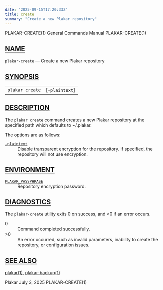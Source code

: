 ```yaml
---
date: "2025-09-15T17:20:33Z"
title: create
summary: "Create a new Plakar repository"
---
```

<div class="head" role="doc-pageheader" aria-label="Manual header
  line"><span class="head-ltitle">PLAKAR-CREATE(1)</span>
  <span class="head-vol">General Commands Manual</span>
  <span class="head-rtitle">PLAKAR-CREATE(1)</span></div>
<main class="manual-text">
<section class="Sh">
<h2 class="Sh" id="NAME"><a class="permalink" href="#NAME">NAME</a></h2>
<p class="Pp"><code class="Nm">plakar-create</code> &#x2014;
    <span class="Nd" role="doc-subtitle">Create a new Plakar
  repository</span></p>
</section>
<section class="Sh">
<h2 class="Sh" id="SYNOPSIS"><a class="permalink" href="#SYNOPSIS">SYNOPSIS</a></h2>
<table class="Nm">
  <tr>
    <td><code class="Nm">plakar create</code></td>
    <td>[<code class="Fl">-plaintext</code>]</td>
  </tr>
</table>
</section>
<section class="Sh">
<h2 class="Sh" id="DESCRIPTION"><a class="permalink" href="#DESCRIPTION">DESCRIPTION</a></h2>
<p class="Pp">The <code class="Nm">plakar create</code> command creates a new
    Plakar repository at the specified path which defaults to
    <span class="Pa">~/.plakar</span>.</p>
<p class="Pp">The options are as follows:</p>
<dl class="Bl-tag">
  <dt id="plaintext"><a class="permalink" href="#plaintext"><code class="Fl">-plaintext</code></a></dt>
  <dd>Disable transparent encryption for the repository. If specified, the
      repository will not use encryption.</dd>
</dl>
</section>
<section class="Sh">
<h2 class="Sh" id="ENVIRONMENT"><a class="permalink" href="#ENVIRONMENT">ENVIRONMENT</a></h2>
<dl class="Bl-tag">
  <dt id="PLAKAR_PASSPHRASE"><a class="permalink" href="#PLAKAR_PASSPHRASE"><code class="Ev">PLAKAR_PASSPHRASE</code></a></dt>
  <dd>Repository encryption password.</dd>
</dl>
</section>
<section class="Sh">
<h2 class="Sh" id="DIAGNOSTICS"><a class="permalink" href="#DIAGNOSTICS">DIAGNOSTICS</a></h2>
<p class="Pp">The <code class="Nm">plakar-create</code> utility exits&#x00A0;0
    on success, and&#x00A0;&gt;0 if an error occurs.</p>
<dl class="Bl-tag">
  <dt>0</dt>
  <dd>Command completed successfully.</dd>
  <dt>&gt;0</dt>
  <dd>An error occurred, such as invalid parameters, inability to create the
      repository, or configuration issues.</dd>
</dl>
</section>
<section class="Sh">
<h2 class="Sh" id="SEE_ALSO"><a class="permalink" href="#SEE_ALSO">SEE
  ALSO</a></h2>
<p class="Pp"><a class="Xr" href="../plakar/" aria-label="plakar, section
    1">plakar(1)</a>,
    <a class="Xr" href="../plakar-backup/" aria-label="plakar-backup, section
    1">plakar-backup(1)</a></p>
</section>
</main>
<div class="foot" role="doc-pagefooter" aria-label="Manual footer
  line"><span class="foot-left">Plakar</span> <span class="foot-date">July 3,
  2025</span> <span class="foot-right">PLAKAR-CREATE(1)</span></div>

